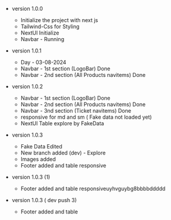 - version 1.0.0

  - Initialize the project with next js
  - Tailwind-Css for Styling
  - NextUI Initialize
  - Navbar - Running

- version 1.0.1

  - Day - 03-08-2024
  - Navbar - 1st section (LogoBar) Done
  - Navbar - 2nd section (All Products navitems) Done

- version 1.0.2

  - Navbar - 1st section (LogoBar) Done
  - Navbar - 2nd section (All Products navitems) Done
  - Navbar - 3nd section (Ticket navitems) Done
  - responsive for md and sm ( Fake data not loaded yet)
  - NextUI Table explore by FakeData

- version 1.0.3

  - Fake Data Edited
  - New branch added (dev) - Explore
  - Images added
  - Footer added and table responsive

- version 1.0.3 (1)

  - Footer added and table responsiveuyhvguybg8bbbbddddd

- version 1.0.3 ( dev push 3)
  - Footer added and table
